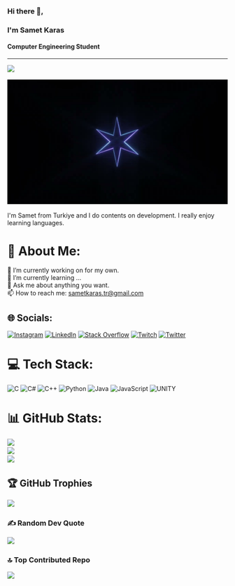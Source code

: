 ### Hi there 👋,
### I'm Samet Karas                                                                                                                                            
#### Computer Engineering Student

---
[![](https://visitcount.itsvg.in/api?id=SametKaras&icon=1&color=12)](https://visitcount.itsvg.in)

<!-- Proudly created with GPRM ( https://gprm.itsvg.in ) -->


![Computer Engineering Student](https://github.com/SametKaras/SametKaras/blob/9188881d77ed5f31854d81378ff74fe4f3c1d309/romantik.png)

I'm Samet from Turkiye and I do contents on development. I really enjoy learning languages.

# 💫 About Me:
🔭 I’m currently working on for my own.<br>🌱 I’m currently learning ...<br>💬 Ask me about anything you want.<br>📫 How to reach me: sametkaras.tr@gmail.com


## 🌐 Socials:
[![Instagram](https://img.shields.io/badge/Instagram-%23E4405F.svg?logo=Instagram&logoColor=white)](https://instagram.com/samet_karas) [![LinkedIn](https://img.shields.io/badge/LinkedIn-%230077B5.svg?logo=linkedin&logoColor=white)](https://linkedin.com/in/sametkaras) [![Stack Overflow](https://img.shields.io/badge/-Stackoverflow-FE7A16?logo=stack-overflow&logoColor=white)](https://stackoverflow.com/users/21562750) [![Twitch](https://img.shields.io/badge/Twitch-%239146FF.svg?logo=Twitch&logoColor=white)](https://twitch.tv/vaveylafps) [![Twitter](https://img.shields.io/badge/Twitter-%231DA1F2.svg?logo=Twitter&logoColor=white)](https://twitter.com/vaveylafps) 

# 💻 Tech Stack:
![C](https://img.shields.io/badge/c-%2300599C.svg?style=flat&logo=c&logoColor=white) ![C#](https://img.shields.io/badge/c%23-%23239120.svg?style=flat&logo=c-sharp&logoColor=white) ![C++](https://img.shields.io/badge/c++-%2300599C.svg?style=flat&logo=c%2B%2B&logoColor=white) ![Python](https://img.shields.io/badge/python-3670A0?style=flat&logo=python&logoColor=ffdd54) ![Java](https://img.shields.io/badge/java-%23ED8B00.svg?style=flat&logo=java&logoColor=white) ![JavaScript](https://img.shields.io/badge/javascript-%23323330.svg?style=flat&logo=javascript&logoColor=%23F7DF1E) ![UNITY](https://img.shields.io/badge/Unity-%2320232a.svg?style=flat&logo=unity&logoColor=white)
# 📊 GitHub Stats:
![](https://github-readme-stats.vercel.app/api?username=SametKaras&theme=tokyonight&hide_border=false&include_all_commits=false&count_private=true)<br/>
![](https://github-readme-streak-stats.herokuapp.com/?user=SametKaras&theme=tokyonight&hide_border=false)<br/>
![](https://github-readme-stats.vercel.app/api/top-langs/?username=SametKaras&theme=tokyonight&hide_border=false&include_all_commits=false&count_private=true&layout=compact)

## 🏆 GitHub Trophies
![](https://github-profile-trophy.vercel.app/?username=SametKaras&theme=juicyfresh&no-frame=false&no-bg=false&margin-w=4)

### ✍️ Random Dev Quote
![](https://quotes-github-readme.vercel.app/api?type=horizontal&theme=radical)

### 🔝 Top Contributed Repo
![](https://github-contributor-stats.vercel.app/api?username=SametKaras&limit=5&theme=nord&combine_all_yearly_contributions=true)



